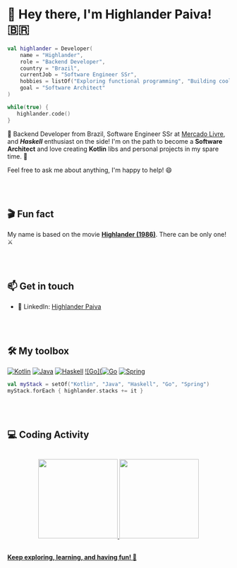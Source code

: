 # 👋 Hey there, I'm Highlander Paiva! 🇧🇷

```kotlin
val highlander = Developer(
    name = "Highlander",
    role = "Backend Developer",
    country = "Brazil",
    currentJob = "Software Engineer SSr",
    hobbies = listOf("Exploring functional programming", "Building cool Kotlin projects"),
    goal = "Software Architect"
)

while(true) {
   highlander.code()
}
```

🚀 Backend Developer from Brazil, Software Engineer SSr at [Mercado Livre](https://www.mercadolivre.com.br/), and **_Haskell_** enthusiast on the side! I'm on the path to become a **Software Architect** and love creating **Kotlin** libs and personal projects in my spare time. 🎯

Feel free to ask me about anything, I'm happy to help! 😄

<br/><br/>

## 🎬 Fun fact
My name is based on the movie **[Highlander (1986)](https://m.imdb.com/title/tt0091203/)**. There can be only one! ⚔️

<br/><br/>

## 📫 Get in touch

- 🔗 LinkedIn: [Highlander Paiva](https://www.linkedin.com/in/hvpaiva)

<br/><br/>

## 🛠️ My toolbox

[![Kotlin](https://img.shields.io/badge/kotlin-%237F52FF.svg?style=for-the-badge&logo=kotlin&logoColor=white)](https://kotlinlang.org/)
[![Java](https://img.shields.io/badge/java-%23ED8B00.svg?style=for-the-badge&logo=openjdk&logoColor=white)](https://www.java.com/)
[![Haskell](https://img.shields.io/badge/-Haskell-5D4F85?style=for-the-badge&logo=haskell&logoColor=white)](https://www.haskell.org/)
[![Go](![Go](https://img.shields.io/badge/go-%2300ADD8.svg?style=for-the-badge&logo=go&logoColor=white)](https://go.dev/)
[![Spring](https://img.shields.io/badge/-Spring-6DB33F?style=for-the-badge&logo=spring&logoColor=white)](https://spring.io/)

<!-- https://github.com/Ileriayo/markdown-badges -->

```kotlin
val myStack = setOf("Kotlin", "Java", "Haskell", "Go", "Spring")
myStack.forEach { highlander.stacks += it }
```
<br/><br/>


## 💻 Coding Activity

<br/>

<div align="center">
  <a href="https://github.com/hvpaiva">
  <img height="180em" src="https://github-readme-stats.vercel.app/api?username=hvpaiva&show_icons=true&theme=dark&include_all_commits=true&count_private=true"/>
  <img height="180em" src="https://github-readme-stats.vercel.app/api/top-langs/?username=hvpaiva&layout=compact&langs_count=5&theme=dark&&hide=javascript,typescript,vue,html"/>
</div>

<br/>

**Keep exploring, learning, and having fun! 🌟**
